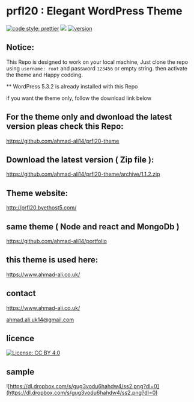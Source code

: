 #  prfl20 : Elegant WordPress Theme

[![code style: prettier](https://img.shields.io/badge/code_style-prettier-ff69b4.svg?style=flat-square)](https://github.com/prettier/prettier) ![](https://david-dm.org/aa947/prfl20.svg) 
[![version](https://img.shields.io/badge/version-1.1.2-blue)](#)



## Notice:

This Repo is designed to work on your local machine, Just clone the repo using `username: root` and password `123456` or empty string.
then activate the theme and Happy codding.

** WordPress 5.3.2 is already installed with this Repo

if you want the theme only, follow the download link below

## For the theme only and dwonload the latest version pleas check this Repo: 
https://github.com/ahmad-ali14/prfl20-theme

## Download the latest version ( Zip file ): 
https://github.com/ahmad-ali14/prfl20-theme/archive/1.1.2.zip


## Theme website: 

http://prfl20.byethost5.com/

## same theme ( Node and react and MongoDb )

https://github.com/ahmad-ali14/portfolio


## this theme is used here: 

https://www.ahmad-ali.co.uk/


## contact

 https://www.ahmad-ali.co.uk/
 
 ahmad.ali.uk14@gmail.com 
 
## licence 

 [![License: CC BY 4.0](https://licensebuttons.net/l/by/4.0/80x15.png)](https://creativecommons.org/licenses/by/4.0/)

## sample

![https://dl.dropbox.com/s/gug3vodu6hahdw4/ss2.png?dl=0](https://dl.dropbox.com/s/gug3vodu6hahdw4/ss2.png?dl=0)
